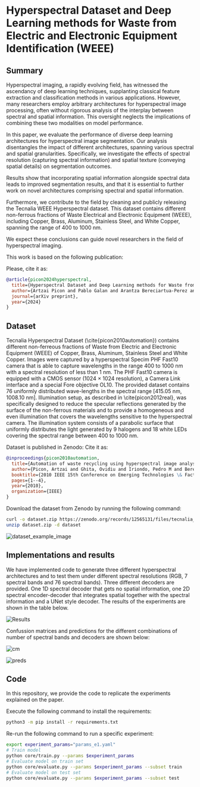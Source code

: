 # Hyperspectral Dataset and Deep Learning methods for Waste from Electric and Electronic Equipment Identification (WEEE)

## Summary

Hyperspectral imaging, a rapidly evolving field, has witnessed the ascendancy of deep learning techniques, supplanting classical feature extraction and classification methods in various applications. However, many researchers employ arbitrary architectures for hyperspectral image processing, often without rigorous analysis of the interplay between spectral and spatial information. This oversight neglects the implications of combining these two modalities on model performance.

In this paper, we evaluate the performance of diverse deep learning architectures for hyperspectral image segmentation. Our analysis disentangles the impact of different architectures, spanning various spectral and spatial granularities. Specifically, we investigate the effects of spectral resolution (capturing spectral information) and spatial texture (conveying spatial details) on segmentation outcomes. 

Results show that incorporating spatial information alongside spectral data leads to improved segmentation results, and that it is essential to further work on novel architectures comprising spectral and spatial information.

Furthermore, we contribute to the field by cleaning and publicly releasing the Tecnalia WEEE Hyperspectral dataset. This dataset contains different non-ferrous fractions of Waste Electrical and Electronic Equipment (WEEE), including Copper, Brass, Aluminum, Stainless Steel, and White Copper, spanning the range of 400 to 1000 nm.

We expect these conclusions can guide novel researchers in the field of hyperspectral imaging. 

This work is based on the following publication:

Please, cite it as:

```bibtex
@article{picon2024hyperspectral,
  title={Hyperspectral Dataset and Deep Learning methods for Waste from Electric and Electronic Equipment Identification (WEEE)},
  author={Artzai Picon and Pablo Galan and Arantza Bereciartua-Perez and Leire Benito-del-Valle},
  journal={arXiv preprint},
  year={2024}
}
```

## Dataset

Tecnalia Hyperspectral Dataset (\cite{picon2010automation}) contains different non-ferreous fractions of Waste from Electric and Electronic Equipment (WEEE) of Copper, Brass, Aluminum, Stainless Steel and White Copper. Images were captured by a hyperspectral Specim PHF Fast10 camera that is able to capture wavelengths in the range 400 to 1000 nm with a spectral resolution of less than 1 nm. The PHF Fast10 camera is equipped with a CMOS sensor (1024 × 1024 resolution), a Camera Link interface and a special Fore objective OL10. The provided dataset contains 76 uniformly distributed wave-lengths in the spectral range [415.05 nm, 1008.10 nm]. Illumination setup, as described in \cite{picon2012real}, was specifically designed to reduce the specular reflections generated by the surface of the non-ferrous materials and to provide a homogeneous and even illumination that covers the wavelengths sensitive to the hyperspectral camera. The illumination system consists of a parabolic surface that uniformly distributes the light generated by 9 halogens and 18 white LEDs covering the spectral range between 400 to 1000 nm.

Dataset is published in Zenodo:
Cite it as: 
```bibtex
@inproceedings{picon2010automation,
  title={Automation of waste recycling using hyperspectral image analysis},
  author={Picon, Artzai and Ghita, Ovidiu and Iriondo, Pedro M and Bereciartua, Aranzazu and Whelan, Paul F},
  booktitle={2010 IEEE 15th Conference on Emerging Technologies \& Factory Automation (ETFA 2010)},
  pages={1--4},
  year={2010},
  organization={IEEE}
}
```

Download the dataset from Zenodo by running the following command:

```bash
curl -o dataset.zip https://zenodo.org/records/12565131/files/tecnalia_weee_hyperspectral_dataset_v1.0.zip?download=1
unzip dataset.zip -d dataset
```

![dataset_example_image](figures/dataset_example_image.png "dataset_example_image")


## Implementations and results

We have implemented code to generate three different hyperspectral architectures and to test them under different spectral resolutions (RGB, 7 spectral bands and 76 spectral bands). Three different decoders are provided. One 1D spectral decoder that gets no spatial information,  one 2D spectral encoder-decoder that integrates spatial together with the spectral information and a UNet style decoder. The results of the experiments are shown in the table below.

![Results](figures/results.png "Results")

Confussion matrices and predictions for the different combinations of number of spectral bands and decoders are shown below:

![cm](figures/cm.jpg "cm")

![preds](figures/predictions.jpg "preds")




## Code

In this repository, we provide the code to replicate the experiments explained on the paper.


Execute the following command to install the requirements:

```bash
python3 -m pip install -r requirements.txt
```

Re-run the following command to run a specific experiment:

```bash
export experiment_params="params_e1.yaml"
# Train model
python core/train.py --params $experiment_params
# Evaluate model on train set
python core/evaluate.py --params $experiment_params --subset train
# Evaluate model on test set
python core/evaluate.py --params $experiment_params --subset test
```



